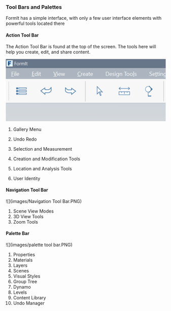 ### Tool Bars and Palettes

FormIt has a simple interface, with only a few user interface elements with powerful tools located there

#### Action Tool Bar

The Action Tool Bar is found at the top of the screen. The tools here will help you create, edit, and share content.

![](images/action-tool-bar-1.PNG)

1. Gallery Menu
2. Undo Redo
3. Selection and Measurement

4. Creation and Modification Tools
5. Location and Analysis Tools
6. User Identity

#### Navigation Tool Bar

![](images/Navigation Tool Bar.PNG)

1. Scene View Modes
2. 3D View Tools
3. Zoom Tools

#### Palette Bar

![](images/palette tool bar.PNG)

1. Properties
2. Materials
3. Layers
4. Scenes
5. Visual Styles
6. Group Tree
7. Dynamo
8. Levels
9. Content Library
10. Undo Manager




